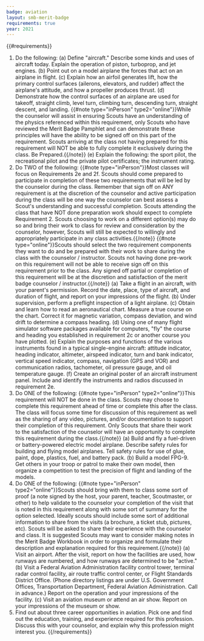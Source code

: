 ```yaml
---
badge: aviation
layout: smb-merit-badge
requirements: true
year: 2021
---
```


{{#requirements}}
1. Do the following:
    (a) Define "aircraft." Describe some kinds and uses of aircraft today. Explain the operation of piston, turboprop, and jet engines.
    (b) Point out on a model airplane the forces that act on an airplane in flight.
    (c) Explain how an airfoil generates lift, how the primary control surfaces (ailerons, elevators, and rudder) affect the airplane's attitude, and how a propeller produces thrust.
    (d) Demonstrate how the control surfaces of an airplane are used for takeoff, straight climb, level turn, climbing turn, descending turn, straight descent, and landing.
    {{#note type="inPerson" type2="online"}}While the counselor will assist in ensuring Scouts have an understanding of the physics referenced within this requirement, only Scouts who have reviewed the Merit Badge Pamphlet and can demonstrate these principles will have the ability to be signed off on this part of the requirement. Scouts arriving at the class not having prepared for this requirement will NOT be able to fully complete it exclusively during the class. Be Prepared.{{/note}}
    (e) Explain the following: the sport pilot, the recreational pilot and the private pilot certificates; the instrument rating.
2. Do TWO of the following:
    {{#note type="inPerson"}}Most classes will focus on Requirements 2e and 2f. Scouts should come prepared to participate in completion of these two requirements that will be led by the counselor during the class. Remember that sign off on ANY requirement is at the discretion of the counselor and active participation during the class will be one way the counselor can best assess a Scout's understanding and successful completion. Scouts attending the class that have NOT done preparation work should expect to complete Requirement 2. Scouts choosing to work on a different option(s) may do so and bring their work to class for review and consideration by the counselor, however, Scouts will still be expected to willingly and appropriately participate in any class activities.{{/note}}
    {{#note type="online"}}Scouts should select the two requirement components they want to do and be prepared with their work to share during the class with the counselor / instructor. Scouts not having done pre-work on this requirement will not be able to receive sign off on this requirement prior to the class.  Any signed off partial or completion of this requirement will be at the discretion and satisfaction of the merit badge counselor / instructor.{{/note}}
    (a) Take a flight in an aircraft, with your parent's permission. Record the date, place, type of aircraft, and duration of flight, and report on your impressions of the flight.
    (b) Under supervision, perform a preflight inspection of a light airplane.
    (c) Obtain and learn how to read an aeronautical chart. Measure a true course on the chart. Correct it for magnetic variation, compass deviation, and wind drift to determine a compass heading.
    (d) Using one of many flight simulator software packages available for computers, "fly" the course and heading you established in requirement 2c or another course you have plotted.
    (e) Explain the purposes and functions of the various instruments found in a typical single-engine aircraft: attitude indicator, heading indicator, altimeter, airspeed indicator, turn and bank indicator, vertical speed indicator, compass, navigation (GPS and VOR) and communication radios, tachometer, oil pressure gauge, and oil temperature gauge.
    (f) Create an original poster of an aircraft instrument panel. Include and identify the instruments and radios discussed in requirement 2e.
3. Do ONE of the following:
    {{#note type="inPerson" type2="online"}}This requirement will NOT be done in the class. Scouts may choose to complete this requirement ahead of time or complete this after the class. The class will focus some time for discussion of this requirement as well as the sharing of any video, pictures, and/or documentation to support their completion of this requirement. Only Scouts that share their work to the satisfaction of the counselor will have an opportunity to complete this requirement during the class.{{/note}}
    (a) Build and fly a fuel-driven or battery-powered electric model airplane. Describe safety rules for building and flying model airplanes. Tell safety rules for use of glue, paint, dope, plastics, fuel, and battery pack.
    (b) Build a model FPG-9. Get others in your troop or patrol to make their own model, then organize a competition to test the precision of flight and landing of the models.
4. Do ONE of the following:
    {{#note type="inPerson" type2="online"}}Scouts should bring with them to class some sort of proof (a note signed by the host, your parent, teacher, Scoutmaster, or other) to help validate to the counselor your completion of the visit that is noted in this requirement along with some sort of summary for the option selected. Ideally scouts should include some sort of additional information to share from the visits (a brochure, a ticket stub, pictures, etc). Scouts will be asked to share their experience with the counselor and class. It is suggested Scouts may want to consider making notes in the Merit Badge Workbook in order to organize and formulate their description and explanation required for this requirement.{{/note}}
    (a) Visit an airport. After the visit, report on how the facilities are used, how runways are numbered, and how runways are determined to be "active."
    (b) Visit a Federal Aviation Administration facility control tower, terminal radar control facility, air route traffic control center, or Flight Standards District Office. (Phone directory listings are under U.S. Government Offices, Transportation Department, Federal Aviation Administration. Call in advance.) Report on the operation and your impressions of the facility.
    (c) Visit an aviation museum or attend an air show. Report on your impressions of the museum or show.
5. Find out about three career opportunities in aviation. Pick one and find out the education, training, and experience required for this profession. Discuss this with your counselor, and explain why this profession might interest you.
{{/requirements}}
